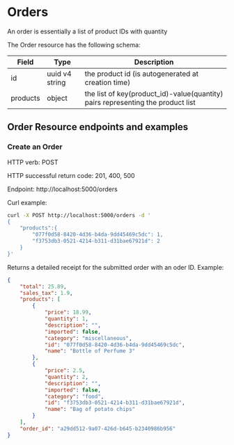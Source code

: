# Orders

An order is essentially a list of product IDs with quantity

The Order resource has the following schema:

|Field| Type| Description|
|-----|-----|------------|
|id|uuid v4 string| the product id (is autogenerated at creation time)|
|products|object| the list of key(product_id)-value(quantity) pairs representing the product list|

## Order Resource endpoints and examples

### Create an Order 
HTTP verb: POST

HTTP successful return code: 201, 400, 500

Endpoint: http://localhost:5000/orders

Curl example:
```bash
curl -X POST http://localhost:5000/orders -d '
{
	"products":{
		"077f0d58-8420-4d36-b4da-9dd45469c5dc": 1,
		"f3753db3-0521-4214-b311-d31bae67921d": 2
	}
}'
```

Returns a detailed receipt for the submitted order with an oder ID. Example: 
```json
{
    "total": 25.89,
    "sales_tax": 1.9,
    "products": [
        {
            "price": 18.99,
            "quantity": 1,
            "description": "",
            "imported": false,
            "category": "miscellaneous",
            "id": "077f0d58-8420-4d36-b4da-9dd45469c5dc",
            "name": "Bottle of Perfume 3"
        },
        {
            "price": 2.5,
            "quantity": 2,
            "description": "",
            "imported": false,
            "category": "food",
            "id": "f3753db3-0521-4214-b311-d31bae67921d",
            "name": "Bag of potato chips"
        }
    ],
    "order_id": "a29dd512-9a07-426d-b645-b2340986b956"
}
```


